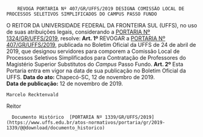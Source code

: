         REVOGA PORTARIA Nº 407/GR/UFFS/2019 DESIGNA COMISSÃO LOCAL DE PROCESSOS SELETIVOS SIMPLIFICADOS DO CAMPUS PASSO FUNDO  

 O REITOR DA UNIVERSIDADE FEDERAL DA FRONTEIRA SUL (UFFS), no uso de suas atribuições legais, considerando a [PORTARIA Nº 1324/GR/UFFS/2019](https://www.uffs.edu.br/atos-normativos/portaria/gr/2019-1324), resolve:   **Art. 1º**  REVOGAR a [PORTARIA Nº 407/GR/UFFS/2019](https://www.uffs.edu.br/atos-normativos/portaria/gr/2019-0407), publicada no Boletim Oficial da UFFS de 24 de abril de 2019, que designou servidores para comporem a Comissão Local de Processos Seletivos Simplificados para Contratação de Professores do Magistério Superior Substitutos do *Campus*  Passo Fundo.   **Art. 2º**  Esta Portaria entra em vigor na data de sua publicação no Boletim Oficial da UFFS.        **Data do ato:** Chapecó-SC, 12 de novembro de 2019.   
 **Data de publicação:**  12 de novembro de 2019. 

    Marcelo Recktenvald   
 Reitor 

      Documento Histórico  [PORTARIA Nº 1339/GR/UFFS/2019](https://www.uffs.edu.br/atos-normativos/portaria/gr/2019-1339/@@download/documento_historico)     
      